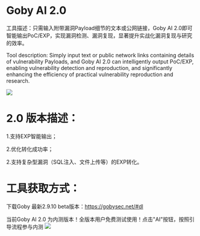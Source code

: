 # Goby AI 2.0
工具描述：只需输入附带漏洞Payload细节的文本或公网链接，Goby AI 2.0即可智能输出PoC/EXP，实现漏洞检测、漏洞复现，显著提升实战化漏洞复现与研究的效率。

Tool description: Simply input text or public network links containing details of vulnerability Payloads, and Goby AI 2.0 can intelligently output PoC/EXP, enabling vulnerability detection and reproduction, and significantly enhancing the efficiency of practical vulnerability reproduction and research.

**![](https://s3.bmp.ovh/imgs/2024/11/22/e20edd0c3d6f2c30.gif)**

# 2.0 版本描述：

1.支持EXP智能输出；

2.优化转化成功率；

2.支持复杂型漏洞（SQL注入、文件上传等）的EXP转化。


# 工具获取方式：

下载Goby 最新2.9.10 beta版本：https://gobysec.net/#dl

当前Goby AI 2.0 为内测版本！全版本用户免费测试使用！点击"AI"按钮，按照引导流程参与内测
**![](https://s3.bmp.ovh/imgs/2024/11/22/745c9c7f98940cc0.webp)**

